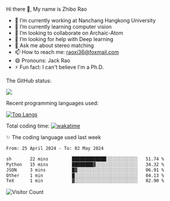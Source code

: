 Hi there 👋, My name is Zhibo Rao
- 🔭 I’m currently working at Nanchang Hangkong University
- 🌱 I’m currently learning computer vision
- 👯 I’m looking to collaborate on Archaic-Atom
- 🤔 I’m looking for help with Deep learning
- 💬 Ask me about stereo matching
- 📫 How to reach me: raoxi36@foxmail.com
- 😄 Pronouns: Jack Rao
- ⚡ Fun fact: I can't believe I'm a Ph.D.

The GitHub status:

![](https://github-readme-stats.vercel.app/api?username=ZhiboRao)

Recent programming languages used:

[![Top Langs](https://github-readme-stats.vercel.app/api/top-langs/?username=ZhiboRao&layout=compact)](https://github.com/anuraghazra/github-readme-stats)

Total coding time: [![wakatime](https://wakatime.com/badge/user/51ec5ec7-4742-4243-9eea-732ade32c0b7.svg)](https://wakatime.com/@51ec5ec7-4742-4243-9eea-732ade32c0b7)

✨ The coding language used last week 
<!--START_SECTION:waka-->

```txt
From: 25 April 2024 - To: 02 May 2024

sh       22 mins         █████████████░░░░░░░░░░░░   51.74 %
Python   15 mins         ████████▓░░░░░░░░░░░░░░░░   34.32 %
JSON     3 mins          █▓░░░░░░░░░░░░░░░░░░░░░░░   06.91 %
Other    1 min           █░░░░░░░░░░░░░░░░░░░░░░░░   04.13 %
TeX      1 min           ▓░░░░░░░░░░░░░░░░░░░░░░░░   02.90 %
```

<!--END_SECTION:waka-->

![Visitor Count](https://profile-counter.glitch.me/Raohaocheng/count.svg)
